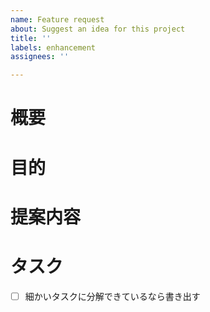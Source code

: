 ```yaml
---
name: Feature request
about: Suggest an idea for this project
title: ''
labels: enhancement
assignees: ''

---
```


# 概要
# 目的
# 提案内容
# タスク
- [ ] 細かいタスクに分解できているなら書き出す
